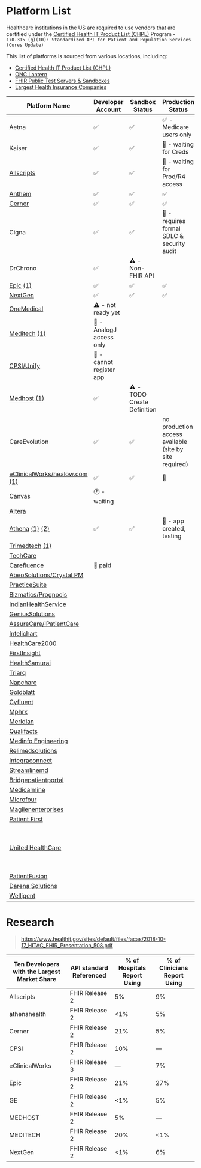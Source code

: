 # Platform List

Healthcare institutions in the US are required to use vendors that are certified under the [Certified Health IT Product List (CHPL)](https://chpl.healthit.gov/#/search) Program - `170.315 (g)(10): Standardized API for Patient and Population Services (Cures Update)`

This list of platforms is sourced from various locations, including:

- [Certified Health IT Product List (CHPL)](https://chpl.healthit.gov/#/search)
- [ONC Lantern](https://github.com/onc-healthit/lantern-back-end/blob/939e4b3979ce4e37f9473fdc8b1e58b8e552a6d7/endpointmanager/pkg/chplendpointquerier/chplendpointquerier.go)
- [FHIR Public Test Servers & Sandboxes](https://confluence.hl7.org/display/FHIR/Public+Test+Servers)
- [Largest Health Insurance Companies](https://www.forbes.com/advisor/health-insurance/largest-health-insurance-companies/)



| Platform Name                                                                                                                                                                     | Developer Account                     | Sandbox Status                     | Production Status                                     | Endpoint Count                                                                     | 
|-----------------------------------------------------------------------------------------------------------------------------------------------------------------------------------|---------------------------------------|------------------------------------|-------------------------------------------------------|------------------------------------------------------------------------------------|
| Aetna                                                                                                                                                                             | :white_check_mark:                    | :white_check_mark:                 | :white_check_mark: - Medicare users only              | 1 R4                                                                               |
| Kaiser                                                                                                                                                                            | :white_check_mark:                    | :white_check_mark: | :construction: - waiting for Creds                    | 1 R4                                                                               |
| [Allscripts](https://open.allscripts.com/fhirendpoints)                                                                                                                           | :white_check_mark:                    | :white_check_mark:  | :construction: - waiting for Prod/R4 access           | 32 R4 / 3469 DSTU2                                                                 |
| [Anthem](https://patient360.anthem.com/P360Member/fhir/endpoints)                                                                                                                 | :white_check_mark:                    | :white_check_mark:                 | :white_check_mark:                                    | 57 R4                                                                              |
| [Cerner](https://github.com/cerner/ignite-endpoints/blob/main/millennium_patient_r4_endpoints.json)                                                                               | :white_check_mark:                    | :white_check_mark:                 | :white_check_mark:                                    | 1647 R4                                                                            |
| Cigna                                                                                                                                                                             | :white_check_mark:                    | :white_check_mark:                 | :no_entry_sign: - requires formal SDLC & security audit | 1 R4                                                                               |
| DrChrono                                                                                                                                                                          | :white_check_mark:                    | :warning: - Non-FHIR API           |                                                       |                                                                                    |
| [Epic](https://open.epic.com/MyApps/Endpoints) [(1)](https://www.mychart.com/LoginSignup)                                                                                         | :white_check_mark:                    | :white_check_mark:                 | :white_check_mark:                                    | 426 R4                                                                             |
| [NextGen](https://www.nextgen.com/api/practice-search)                                                                                                                            | :white_check_mark:                    | :white_check_mark:                 | :white_check_mark:                                    | 3951 R4                                                                            |
| [OneMedical](https://apidocs.onemedical.io/fhir/overview/)                                                                                                                        | :warning: - not ready yet             |                                    |                                                       | 1 R4                                                                               |
| [Meditech](https://fhir.meditech.com/explorer/endpoints) [(1)](https://home.meditech.com/en/d/restapiresources/pages/apidoc.htm)                                                  | :construction: - AnalogJ access only  |                                    |                                                       | 646 R4                                                                             |
| [CPSI/Unify](https://unify-developer.chbase.com/?page=FHIRAPI)                                                                                                                    | :no_entry_sign: - cannot register app |                                    |                                                       |                                                                                    |
| [Medhost](https://api.mhdi10xasayd.com/medhost-developer-composition/v1/fhir-base-urls.json) [(1)](https://yourcareinteract.medhost.com/documentation)                            | :white_check_mark:                    | :warning: - TODO Create Definition |                                                       | 100 R4                                                                             | 
| CareEvolution                                                                                                                                                                     | :white_check_mark:                    | :white_check_mark:                 | no production access available (site by site required) |                                                                                    | 
| [eClinicalWorks/healow.com](https://www.eclinicalworks.com/products-services/interoperability/provider-centric-apps/) [(1)](https://fhir.eclinicalworks.com/ecwopendev)           | :white_check_mark:                    | :white_check_mark:                                   | :construction:                                        |                                                                                    |
| [Canvas](https://docs.canvasmedical.com/reference/service-base-urls)                                                                                                              | :clock1: - waiting                    |                                    |                                                       |                                                                                    |
| [Altera](https://open.allscripts.com/fhirendpoints)                                                                                                                               |                                       |                                    |                                                       |                                                                                    |
| [Athena](https://docs.athenahealth.com/api/base-fhir-urls) [(1)](https://mydata.athenahealth.com/home) [(2)](https://fhir.athena.io/athena-fhir-urls/athenanet-fhir-base-urls.csv) | :white_check_mark:                    | :white_check_mark:                 | :construction: - app created, testing                 | 16519 R4                                                                           |
| [Trimedtech](https://www.trimedtech.com/Documentation/FHIRAPI/FHIRAPI.html) [(1)](https://www.trimedtech.com/Documentation/FHIRAPI/V8FHIRAPI.html)                                |                                       |                                    |                                                       |                                                                                    |
| [TechCare](https://devportal.techcareehr.com/Serviceurls)                                                                                                                         |                                       |                                    |                                                       |                                                                                    |
| [Carefluence](https://carefluence.com/carefluence-fhir-endpoints/)                                                                                                                | :no_entry_sign: paid                  |                                    |                                                       |                                                                                    |
| [AbeoSolutions/Crystal PM](https://www.crystalpm.com/FHIRServiceURLs.csv)                                                                                                         |                                       |                                    |                                                       |                                                                                    |
| [PracticeSuite](https://academy.practicesuite.com/fhir-server-links/)                                                                                                             |                                       |                                    |                                                       |                                                                                    |
| [Bizmatics/Prognocis](https://prognocis.com/fhir/index.html)                                                                                                                      |                                       |                                    |                                                       |                                                                                    |
| [IndianHealthService](https://www.ihs.gov/cis/)                                                                                                                                   |                                       |                                    |                                                       |                                                                                    |
| [GeniusSolutions](https://gsehrwebapi.geniussolutions.com/Help/html/ServiceUrl.html)                                                                                              |                                       |                                    |                                                       |                                                                                    |
| [AssureCare/IPatientCare](https://ipatientcare.com/onc-acb-certified-2015-edition/)                                                                                               |                                       |                                    |                                                       |                                                                                    |
| [Intelichart](https://fhirtest.intelichart.com/Help/BaseUrl)                                                                                                                      |                                       |                                    |                                                       |                                                                                    |
| [HealthCare2000](https://www.provider.care/FHIR/MDVitaFHIRUrls.csv)                                                                                                               |                                       |                                    |                                                       |                                                                                    |
| [FirstInsight](https://www.first-insight.com/certifications/)                                                                                                   |                                       |                                    |                                                       | 302 R4                                                                             |
| [HealthSamurai](https://cmpl.aidbox.app/smart)                                                                                                                                    |                                       |                                    |                                                       |                                                                                    |
| [Triarq](https://fhir.myqone.com/Endpoints)                                                                                                                                       |                                       |                                    |                                                       |                                                                                    |
| [Napchare](https://devportal.techcareehr.com/Serviceurls)                                                                                                                         |                                       |                                    |                                                       |                                                                                    |
| [Goldblatt](https://www.goldblattsystems.com/apis)                                                                                                                                |                                       |                                    |                                                       |                                                                                    |
| [Cyfluent](https://app.swaggerhub.com/apis-docs/Cyfluent/ProviderPortalApi/3.3#/FHIR/fhir)                                                                                        |                                       |                                    |                                                       |                                                                                    |
| [Mphrx](https://www.mphrx.com/fhir-service-base-url-directory/)                                                                                                                   |                                       |                                    |                                                       |                                                                                    |
| [Meridian](https://api-datamanager.carecloud.com:8081/fhirurl)                                                                                                                    |                                       |                                    |                                                       |                                                                                    |
| [Qualifacts](https://qualifacts.com/api-documentation/)                                                                                                                           |                                       |                                    |                                                       |                                                                                    |
| [Medinfo Engineering](https://docs.webchartnow.com/resources/system-specifications/fhir-application-programming-interface-api/endpoints/)                                         |                                       |                                    |                                                       |                                                                                    |
| [Relimedsolutions](https://help.relimedsolutions.com/fhir/fhir-service-urls.csv)                                                                                                  |                                       |                                    |                                                       |                                                                                    |
| [Integraconnect](https://www.integraconnect.com/certifications/)                                                                                                                  |                                       |                                    |                                                       |                                                                                    |
| [Streamlinemd](https://patientportal.streamlinemd.com/FHIRReg/Practice%20Service%20based%20URL%20List.csv)                                                                        |                                       |                                    |                                                       |                                                                                    |
| [Bridgepatientportal](https://bridgepatientportal.docs.apiary.io/#/introduction/fhir-bridge-patient-portal/fhir-endpoints)                                                        |                                       |                                    |                                                       |                                                                                    |
| [Medicalmine](https://www.charmhealth.com/resources/fhir/index.html#api-endpoints)                                                                                                |                                       |                                    |                                                       |                                                                                    |
| [Microfour](https://oauth.patientwebportal.com/Fhir/Documentation#serviceBaseUrls)                                                                                                |                                       |                                    |                                                       |                                                                                    |
| [Magilenenterprises](https://www.qsmartcare.com/api-documentation.html)                                                                                                           |                                       |                                    |                                                       |                                                                                    |
| [Patient First](https://www.patientfirst.com/applicationaccessapi)                                                                                                                |  |                                    |                                                       |                                                                                    |
| [United HealthCare](https://www.uhc.com/legal/interoperability-apis)                                                                                                              |  |                                    |                                                       | 4 FHIR (UnitedHealthcare, Sierra Health and Life, Rocky Mountain, People's Health) |
| [PatientFusion](https://help.patientfusion.com/s/article/How-can-I-link-my-health-information-from-Patient-Fusion-to-other-applications)                                          | | | | 1282 R4                                                                            |
| [Darena Solutions](https://www.darenasolutions.com/)                                                                                                                              | | | | 2141 R4                                                                            |
| [Welligent](https://www.welligent.com/) | | | | 148 R4 |
# Research

> https://www.healthit.gov/sites/default/files/facas/2018-10-17_HITAC_FHIR_Presentation_508.pdf

| Ten Developers with the Largest Market Share | API standard Referenced | % of Hospitals Report Using | % of Clinicians Report Using |
| --- |-------------------------| --- | --- |
| Allscripts | FHIR Release 2          | 5% | 9% |
| athenahealth | FHIR Release 2          | <1% | 5% |
| Cerner | FHIR Release 2          | 21% | 5% |
| CPSI | FHIR Release 2          | 10% | — |
| eClinicalWorks | FHIR Release 3          | — | 7% |
| Epic | FHIR Release 2 | 21% | 27% |
| GE | FHIR Release 2 | <1% | 5% |
| MEDHOST | FHIR Release 2 | 5% | — |
| MEDITECH | FHIR Release 2 | 20% | <1% |
| NextGen | FHIR Release 2 | <1% | 6% |

